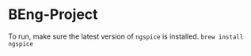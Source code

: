 # BEng-Project

To run, make sure the latest version of `ngspice` is installed.
`brew install ngspice`